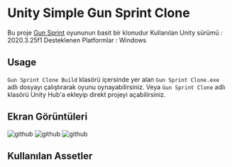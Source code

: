 # Unity Simple Gun Sprint Clone
 Bu proje [Gun Sprint](https://play.google.com/store/apps/details?id=com.kayac.rungun) oyununun basit bir klonudur
 Kullanılan Unity sürümü : 2020.3.25f1
 Desteklenen Platformlar : Windows
 ## Usage
 ```Gun Sprint Clone Build``` klasörü içersinde yer alan ```Gun Sprint Clone.exe``` adlı dosyayı çalıştırarak oyunu oynayabilirsiniz.
 Veya 
 ```Gun Sprint Clone``` adlı klasörü Unity Hub'a ekleyip direkt projeyi açabilirsiniz.
 ## Ekran  Görüntüleri
 ![github](Screenshots/ss1.jpg)
 ![github](Screenshots/ss2.jpg)
 ![github](Screenshots/ss3.jpg)
 ## Kullanılan Assetler
 